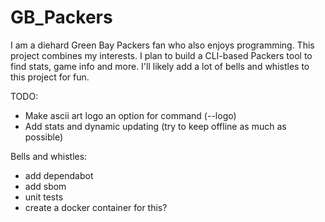 # GB_Packers
I am a diehard Green Bay Packers fan who also enjoys programming. This project combines my interests. I plan to build a CLI-based Packers tool to find stats, game info and more. I'll likely add a lot of bells and whistles to this project for fun.

TODO:
* Make ascii art logo an option for command (--logo)
* Add stats and dynamic updating (try to keep offline as much as possible)

Bells and whistles:
* add dependabot
* add sbom
* unit tests
* create a docker container for this?